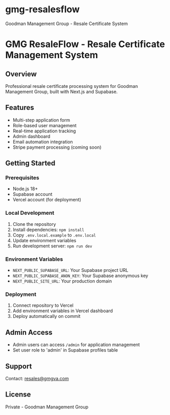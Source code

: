 # gmg-resalesflow 
Goodman Management Group - Resale Certificate System
# GMG ResaleFlow - Resale Certificate Management System

## Overview
Professional resale certificate processing system for Goodman Management Group, built with Next.js and Supabase.

## Features
- Multi-step application form
- Role-based user management  
- Real-time application tracking
- Admin dashboard
- Email automation integration
- Stripe payment processing (coming soon)

## Getting Started

### Prerequisites
- Node.js 18+ 
- Supabase account
- Vercel account (for deployment)

### Local Development
1. Clone the repository
2. Install dependencies: `npm install`
3. Copy `.env.local.example` to `.env.local`
4. Update environment variables
5. Run development server: `npm run dev`

### Environment Variables
- `NEXT_PUBLIC_SUPABASE_URL`: Your Supabase project URL
- `NEXT_PUBLIC_SUPABASE_ANON_KEY`: Your Supabase anonymous key
- `NEXT_PUBLIC_SITE_URL`: Your production domain

### Deployment
1. Connect repository to Vercel
2. Add environment variables in Vercel dashboard
3. Deploy automatically on commit

## Admin Access
- Admin users can access `/admin` for application management
- Set user role to 'admin' in Supabase profiles table

## Support
Contact: resales@gmgva.com

## License
Private - Goodman Management Group 
 